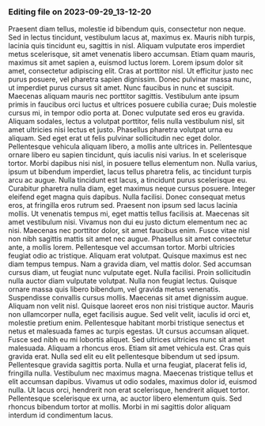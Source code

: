 

### Editing file on 2023-09-29_13-12-20

Praesent diam tellus, molestie id bibendum quis, consectetur non neque. Sed in lectus tincidunt, vestibulum lacus at, maximus ex. Mauris nibh turpis, lacinia quis tincidunt eu, sagittis in nisl. Aliquam vulputate eros imperdiet metus scelerisque, sit amet venenatis libero accumsan. Etiam quam mauris, maximus sit amet sapien a, euismod luctus lorem. Lorem ipsum dolor sit amet, consectetur adipiscing elit. Cras at porttitor nisl. Ut efficitur justo nec purus posuere, vel pharetra sapien dignissim. Donec pulvinar massa nunc, ut imperdiet purus cursus sit amet. Nunc faucibus in nunc et suscipit. Maecenas aliquam mauris nec porttitor sagittis. Vestibulum ante ipsum primis in faucibus orci luctus et ultrices posuere cubilia curae; Duis molestie cursus mi, in tempor odio porta at. Donec vulputate sed eros eu gravida. Aliquam sodales, lectus a volutpat porttitor, felis nulla vestibulum nisl, sit amet ultricies nisi lectus et justo.
Phasellus pharetra volutpat urna eu aliquam. Sed eget erat ut felis pulvinar sollicitudin nec eget dolor. Pellentesque vehicula aliquam libero, a mollis ante ultrices in. Pellentesque ornare libero eu sapien tincidunt, quis iaculis nisi varius. In et scelerisque tortor. Morbi dapibus nisi nisl, in posuere tellus elementum non. Nulla varius, ipsum ut bibendum imperdiet, lacus tellus pharetra felis, ac tincidunt turpis arcu ac augue. Nulla tincidunt est lacus, a tincidunt purus scelerisque eu. Curabitur pharetra nulla diam, eget maximus neque cursus posuere. Integer eleifend eget magna quis dapibus. Nulla facilisi. Donec consequat metus eros, at fringilla eros rutrum sed. Praesent non ipsum sed lacus lacinia mollis. Ut venenatis tempus mi, eget mattis tellus facilisis at. Maecenas sit amet vestibulum nisi. Vivamus non dui eu justo dictum elementum nec ac nisi.
Maecenas nec porttitor dolor, sit amet faucibus enim. Fusce vitae nisl non nibh sagittis mattis sit amet nec augue. Phasellus sit amet consectetur ante, a mollis lorem. Pellentesque vel accumsan tortor. Morbi ultricies feugiat odio ac tristique. Aliquam erat volutpat. Quisque maximus est nec diam tempus tempus. Nam a gravida diam, vel mattis dolor. Sed accumsan cursus diam, ut feugiat nunc vulputate eget. Nulla facilisi. Proin sollicitudin nulla auctor diam vulputate volutpat. Nulla non feugiat lectus. Quisque ornare massa quis libero bibendum, vel gravida metus venenatis. Suspendisse convallis cursus mollis. Maecenas sit amet dignissim augue. Aliquam non velit nisl.
Quisque laoreet eros non nisi tristique auctor. Mauris non ullamcorper nulla, eget facilisis augue. Sed velit velit, iaculis id orci et, molestie pretium enim. Pellentesque habitant morbi tristique senectus et netus et malesuada fames ac turpis egestas. Ut cursus accumsan aliquet. Fusce sed nibh eu mi lobortis aliquet. Sed ultrices ultricies nunc sit amet malesuada.
Aliquam a rhoncus eros. Etiam sit amet vehicula est. Cras quis gravida erat. Nulla sed elit eu elit pellentesque bibendum ut sed ipsum. Pellentesque gravida sagittis porta. Nulla et urna feugiat, placerat felis id, fringilla nulla. Vestibulum nec maximus magna. Maecenas tristique tellus et elit accumsan dapibus. Vivamus ut odio sodales, maximus dolor id, euismod nulla. Ut lacus orci, hendrerit non erat scelerisque, hendrerit aliquet tortor. Pellentesque scelerisque ex urna, ac auctor libero elementum quis. Sed rhoncus bibendum tortor at mollis. Morbi in mi sagittis dolor aliquam interdum id condimentum lacus.


